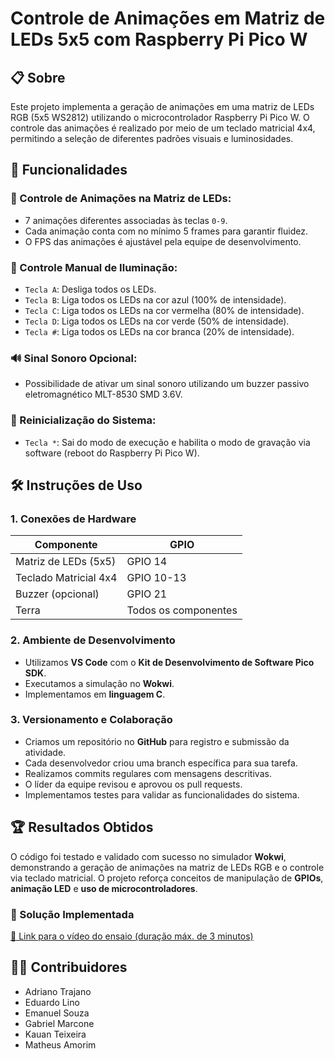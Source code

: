 # Controle de Animações em Matriz de LEDs 5x5 com Raspberry Pi Pico W

## 📋 Sobre
Este projeto implementa a geração de animações em uma matriz de LEDs RGB (5x5 WS2812) utilizando o microcontrolador Raspberry Pi Pico W. O controle das animações é realizado por meio de um teclado matricial 4x4, permitindo a seleção de diferentes padrões visuais e luminosidades.

## 🚀 Funcionalidades

### 🎨 Controle de Animações na Matriz de LEDs:
- 7 animações diferentes associadas às teclas `0-9`.
- Cada animação conta com no mínimo 5 frames para garantir fluidez.
- O FPS das animações é ajustável pela equipe de desenvolvimento.

### 🌈 Controle Manual de Iluminação:
- `Tecla A`: Desliga todos os LEDs.
- `Tecla B`: Liga todos os LEDs na cor azul (100% de intensidade).
- `Tecla C`: Liga todos os LEDs na cor vermelha (80% de intensidade).
- `Tecla D`: Liga todos os LEDs na cor verde (50% de intensidade).
- `Tecla #`: Liga todos os LEDs na cor branca (20% de intensidade).

### 🔊 Sinal Sonoro Opcional:
- Possibilidade de ativar um sinal sonoro utilizando um buzzer passivo eletromagnético MLT-8530 SMD 3.6V.

### 🔄 Reinicialização do Sistema:
- `Tecla *`: Sai do modo de execução e habilita o modo de gravação via software (reboot do Raspberry Pi Pico W).

## 🛠️ Instruções de Uso

### 1. Conexões de Hardware

| Componente             | GPIO |
|------------------------|------|
| Matriz de LEDs (5x5)  | GPIO 14 |
| Teclado Matricial 4x4 | GPIO 10-13 |
| Buzzer (opcional)     | GPIO 21 |
| Terra                 | Todos os componentes |

### 2. Ambiente de Desenvolvimento
- Utilizamos **VS Code** com o **Kit de Desenvolvimento de Software Pico SDK**.
- Executamos a simulação no **Wokwi**.
- Implementamos em **linguagem C**.

### 3. Versionamento e Colaboração
- Criamos um repositório no **GitHub** para registro e submissão da atividade.
- Cada desenvolvedor criou uma branch específica para sua tarefa.
- Realizamos commits regulares com mensagens descritivas.
- O líder da equipe revisou e aprovou os pull requests.
- Implementamos testes para validar as funcionalidades do sistema.

## 🏆 Resultados Obtidos

O código foi testado e validado com sucesso no simulador **Wokwi**, demonstrando a geração de animações na matriz de LEDs RGB e o controle via teclado matricial. O projeto reforça conceitos de manipulação de **GPIOs**, **animação LED** e **uso de microcontroladores**.

### 🎥 Solução Implementada

[🔗 Link para o vídeo do ensaio (duração máx. de 3 minutos)]()

## 👨‍💻 Contribuidores
- Adriano Trajano
- Eduardo Lino
- Emanuel Souza
- Gabriel Marcone
- Kauan Teixeira
- Matheus Amorim

